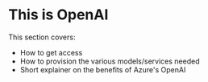 
# This is OpenAI

This section covers:
- How to get access
- How to provision the various models/services needed
- Short explainer on the benefits of Azure's OpenAI

